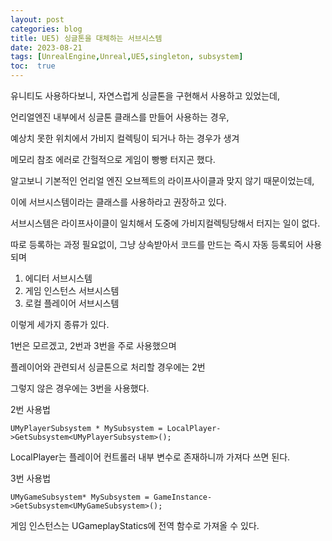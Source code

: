 ```yaml
---
layout: post
categories: blog
title: UE5) 싱글톤을 대체하는 서브시스템
date: 2023-08-21
tags: [UnrealEngine,Unreal,UE5,singleton, subsystem]
toc:  true
---
```


유니티도 사용하다보니, 자연스럽게 싱글톤을 구현해서 사용하고 있었는데,

언리얼엔진 내부에서 싱글톤 클래스를 만들어 사용하는 경우, 

예상치 못한 위치에서 가비지 컬렉팅이 되거나 하는 경우가 생겨 

메모리 참조 에러로 간헐적으로 게임이 빵빵 터지곤 했다.


알고보니 기본적인 언리얼 엔진 오브젝트의 라이프사이클과 맞지 않기 때문이었는데,

이에 서브시스템이라는 클래스를 사용하라고 권장하고 있다.


서브시스템은 라이프사이클이 일치해서 도중에 가비지컬렉팅당해서 터지는 일이 없다.

따로 등록하는 과정 필요없이, 그냥 상속받아서 코드를 만드는 즉시 자동 등록되어 사용되며

1. 에디터 서브시스템
2. 게임 인스턴스 서브시스템
3. 로컬 플레이어 서브시스템

이렇게 세가지 종류가 있다.

1번은 모르겠고, 2번과 3번을 주로 사용했으며

플레이어와 관련되서 싱글톤으로 처리할 경우에는 2번

그렇지 않은 경우에는 3번을 사용했다.


2번 사용법
```
UMyPlayerSubsystem * MySubsystem = LocalPlayer->GetSubsystem<UMyPlayerSubsystem>();
```
LocalPlayer는 플레이어 컨트롤러 내부 변수로 존재하니까 가져다 쓰면 된다.


3번 사용법
```
UMyGameSubsystem* MySubsystem = GameInstance->GetSubsystem<UMyGameSubsystem>();
```
게임 인스턴스는 UGameplayStatics에 전역 함수로 가져올 수 있다.
